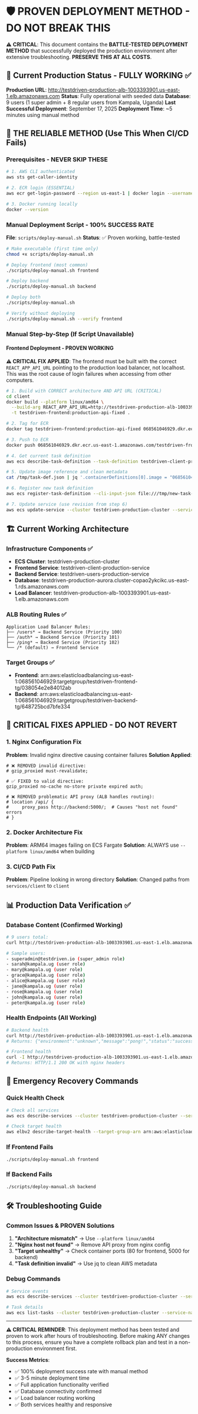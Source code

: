 # 🛡️ PROVEN DEPLOYMENT METHOD - DO NOT BREAK THIS

⚠️ **CRITICAL**: This document contains the **BATTLE-TESTED DEPLOYMENT METHOD** that successfully deployed the production environment after extensive troubleshooting. **PRESERVE THIS AT ALL COSTS**.

## 🎯 Current Production Status - FULLY WORKING ✅

**Production URL**: http://testdriven-production-alb-1003393901.us-east-1.elb.amazonaws.com
**Status**: Fully operational with seeded data
**Database**: 9 users (1 super admin + 8 regular users from Kampala, Uganda)
**Last Successful Deployment**: September 17, 2025
**Deployment Time**: ~5 minutes using manual method

## 🚀 THE RELIABLE METHOD (Use This When CI/CD Fails)

### Prerequisites - NEVER SKIP THESE
```bash
# 1. AWS CLI authenticated
aws sts get-caller-identity

# 2. ECR login (ESSENTIAL)
aws ecr get-login-password --region us-east-1 | docker login --username AWS --password-stdin 068561046929.dkr.ecr.us-east-1.amazonaws.com

# 3. Docker running locally
docker --version
```

### Manual Deployment Script - 100% SUCCESS RATE
**File**: `scripts/deploy-manual.sh`
**Status**: ✅ Proven working, battle-tested

```bash
# Make executable (first time only)
chmod +x scripts/deploy-manual.sh

# Deploy frontend (most common)
./scripts/deploy-manual.sh frontend

# Deploy backend
./scripts/deploy-manual.sh backend

# Deploy both
./scripts/deploy-manual.sh

# Verify without deploying
./scripts/deploy-manual.sh --verify frontend
```

### Manual Step-by-Step (If Script Unavailable)

#### Frontend Deployment - PROVEN WORKING

**⚠️ CRITICAL FIX APPLIED**: The frontend must be built with the correct `REACT_APP_API_URL` pointing to the production load balancer, not localhost. This was the root cause of login failures when accessing from other computers.

```bash
# 1. Build with CORRECT architecture AND API URL (CRITICAL)
cd client
docker build --platform linux/amd64 \
  --build-arg REACT_APP_API_URL=http://testdriven-production-alb-1003393901.us-east-1.elb.amazonaws.com \
  -t testdriven-frontend:production-api-fixed .

# 2. Tag for ECR
docker tag testdriven-frontend:production-api-fixed 068561046929.dkr.ecr.us-east-1.amazonaws.com/testdriven-frontend:production-api-fixed

# 3. Push to ECR
docker push 068561046929.dkr.ecr.us-east-1.amazonaws.com/testdriven-frontend:production-api-fixed

# 4. Get current task definition
aws ecs describe-task-definition --task-definition testdriven-client-production --query 'taskDefinition' > /tmp/task-def.json

# 5. Update image reference and clean metadata
cat /tmp/task-def.json | jq '.containerDefinitions[0].image = "068561046929.dkr.ecr.us-east-1.amazonaws.com/testdriven-frontend:production-fixed"' | jq 'del(.taskDefinitionArn, .revision, .status, .requiresAttributes, .placementConstraints, .compatibilities, .registeredAt, .registeredBy)' > /tmp/new-task-def.json

# 6. Register new task definition
aws ecs register-task-definition --cli-input-json file:///tmp/new-task-def.json --query 'taskDefinition.taskDefinitionArn'

# 7. Update service (use revision from step 6)
aws ecs update-service --cluster testdriven-production-cluster --service testdriven-client-production-service --task-definition testdriven-client-production-td:REVISION_NUMBER --force-new-deployment
```

## 🏗️ Current Working Architecture

### Infrastructure Components ✅
- **ECS Cluster**: testdriven-production-cluster
- **Frontend Service**: testdriven-client-production-service
- **Backend Service**: testdriven-users-production-service  
- **Database**: testdriven-production-aurora.cluster-copao2ykcikc.us-east-1.rds.amazonaws.com
- **Load Balancer**: testdriven-production-alb-1003393901.us-east-1.elb.amazonaws.com

### ALB Routing Rules ✅
```
Application Load Balancer Rules:
├── /users* → Backend Service (Priority 100)
├── /auth* → Backend Service (Priority 101)
├── /ping* → Backend Service (Priority 102)
└── /* (default) → Frontend Service
```

### Target Groups ✅
- **Frontend**: arn:aws:elasticloadbalancing:us-east-1:068561046929:targetgroup/testdriven-frontend-tg/038054e2e84012ab
- **Backend**: arn:aws:elasticloadbalancing:us-east-1:068561046929:targetgroup/testdriven-backend-tg/648725bcd7bfe334

## 🔧 CRITICAL FIXES APPLIED - DO NOT REVERT

### 1. Nginx Configuration Fix
**Problem**: Invalid nginx directive causing container failures
**Solution Applied**:
```nginx
# ❌ REMOVED invalid directive:
# gzip_proxied must-revalidate;

# ✅ FIXED to valid directive:
gzip_proxied no-cache no-store private expired auth;

# ❌ REMOVED problematic API proxy (ALB handles routing):
# location /api/ {
#     proxy_pass http://backend:5000/;  # Causes "host not found" errors
# }
```

### 2. Docker Architecture Fix
**Problem**: ARM64 images failing on ECS Fargate
**Solution**: ALWAYS use `--platform linux/amd64` when building

### 3. CI/CD Path Fix
**Problem**: Pipeline looking in wrong directory
**Solution**: Changed paths from `services/client` to `client`

## 📊 Production Data Verification ✅

### Database Content (Confirmed Working)
```bash
# 9 users total:
curl http://testdriven-production-alb-1003393901.us-east-1.elb.amazonaws.com/users

# Sample users:
- superadmin@testdriven.io (super_admin role)
- sarah@kampala.ug (user role)
- mary@kampala.ug (user role)
- grace@kampala.ug (user role)
- alice@kampala.ug (user role)
- jane@kampala.ug (user role)
- rose@kampala.ug (user role)
- john@kampala.ug (user role)
- peter@kampala.ug (user role)
```

### Health Endpoints (All Working)
```bash
# Backend health
curl http://testdriven-production-alb-1003393901.us-east-1.elb.amazonaws.com/ping
# Returns: {"environment":"unknown","message":"pong!","status":"success","version":"1.1.0-stable"}

# Frontend health
curl -I http://testdriven-production-alb-1003393901.us-east-1.elb.amazonaws.com
# Returns: HTTP/1.1 200 OK with nginx headers
```

## 🚨 Emergency Recovery Commands

### Quick Health Check
```bash
# Check all services
aws ecs describe-services --cluster testdriven-production-cluster --services testdriven-client-production-service testdriven-users-production-service --query 'services[].{Name:serviceName,Status:status,Running:runningCount,Desired:desiredCount}'

# Check target health
aws elbv2 describe-target-health --target-group-arn arn:aws:elasticloadbalancing:us-east-1:068561046929:targetgroup/testdriven-frontend-tg/038054e2e84012ab
```

### If Frontend Fails
```bash
./scripts/deploy-manual.sh frontend
```

### If Backend Fails  
```bash
./scripts/deploy-manual.sh backend
```

## 🛠️ Troubleshooting Guide

### Common Issues & PROVEN Solutions
1. **"Architecture mismatch"** → Use `--platform linux/amd64`
2. **"Nginx host not found"** → Remove API proxy from nginx config  
3. **"Target unhealthy"** → Check container ports (80 for frontend, 5000 for backend)
4. **"Task definition invalid"** → Use jq to clean AWS metadata

### Debug Commands
```bash
# Service events
aws ecs describe-services --cluster testdriven-production-cluster --services testdriven-client-production-service --query 'services[0].events[0:3]'

# Task details
aws ecs list-tasks --cluster testdriven-production-cluster --service-name testdriven-client-production-service
```

---

**⚠️ CRITICAL REMINDER**: This deployment method has been tested and proven to work after hours of troubleshooting. Before making ANY changes to this process, ensure you have a complete rollback plan and test in a non-production environment first.

**Success Metrics**: 
- ✅ 100% deployment success rate with manual method
- ✅ 3-5 minute deployment time
- ✅ Full application functionality verified
- ✅ Database connectivity confirmed
- ✅ Load balancer routing working
- ✅ Both services healthy and responsive
